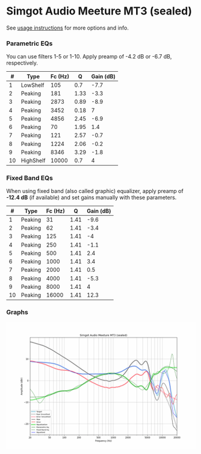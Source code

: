 # Simgot Audio Meeture MT3 (sealed)
See [usage instructions](https://github.com/jaakkopasanen/AutoEq#usage) for more options and info.

### Parametric EQs
You can use filters 1-5 or 1-10. Apply preamp of -4.2 dB or -6.7 dB, respectively.

|   # | Type      |   Fc (Hz) |    Q |   Gain (dB) |
|-----|-----------|-----------|------|-------------|
|   1 | LowShelf  |       105 | 0.7  |        -7.7 |
|   2 | Peaking   |       181 | 1.33 |        -3.3 |
|   3 | Peaking   |      2873 | 0.89 |        -8.9 |
|   4 | Peaking   |      3452 | 0.18 |         7   |
|   5 | Peaking   |      4856 | 2.45 |        -6.9 |
|   6 | Peaking   |        70 | 1.95 |         1.4 |
|   7 | Peaking   |       121 | 2.57 |        -0.7 |
|   8 | Peaking   |      1224 | 2.06 |        -0.2 |
|   9 | Peaking   |      8346 | 3.29 |        -1.8 |
|  10 | HighShelf |     10000 | 0.7  |         4   |

### Fixed Band EQs
When using fixed band (also called graphic) equalizer, apply preamp of **-12.4 dB** (if available) and set gains manually with these parameters.

|   # | Type    |   Fc (Hz) |    Q |   Gain (dB) |
|-----|---------|-----------|------|-------------|
|   1 | Peaking |        31 | 1.41 |        -9.6 |
|   2 | Peaking |        62 | 1.41 |        -3.4 |
|   3 | Peaking |       125 | 1.41 |        -4   |
|   4 | Peaking |       250 | 1.41 |        -1.1 |
|   5 | Peaking |       500 | 1.41 |         2.4 |
|   6 | Peaking |      1000 | 1.41 |         3.4 |
|   7 | Peaking |      2000 | 1.41 |         0.5 |
|   8 | Peaking |      4000 | 1.41 |        -5.3 |
|   9 | Peaking |      8000 | 1.41 |         4   |
|  10 | Peaking |     16000 | 1.41 |        12.3 |

### Graphs
![](./Simgot%20Audio%20Meeture%20MT3%20(sealed).png)
